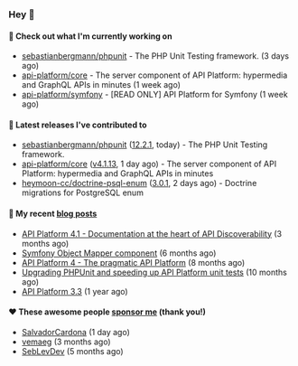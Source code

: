 ### Hey 👋

#### 👷 Check out what I'm currently working on

- [sebastianbergmann/phpunit](https://github.com/sebastianbergmann/phpunit) - The PHP Unit Testing framework. (3 days ago)
- [api-platform/core](https://github.com/api-platform/core) - The server component of API Platform: hypermedia and GraphQL APIs in minutes (1 week ago)
- [api-platform/symfony](https://github.com/api-platform/symfony) - [READ ONLY] API Platform for Symfony (1 week ago)

#### 🔭 Latest releases I've contributed to

- [sebastianbergmann/phpunit](https://github.com/sebastianbergmann/phpunit) ([12.2.1](https://github.com/sebastianbergmann/phpunit/releases/tag/12.2.1), today) - The PHP Unit Testing framework.
- [api-platform/core](https://github.com/api-platform/core) ([v4.1.13](https://github.com/api-platform/core/releases/tag/v4.1.13), 1 day ago) - The server component of API Platform: hypermedia and GraphQL APIs in minutes
- [heymoon-cc/doctrine-psql-enum](https://github.com/heymoon-cc/doctrine-psql-enum) ([3.0.1](https://github.com/heymoon-cc/doctrine-psql-enum/releases/tag/3.0.1), 2 days ago) - Doctrine migrations for PostgreSQL enum

#### 📜 My recent [blog posts](https://soyuka.me)

- [API Platform 4.1 - Documentation at the heart of API Discoverability](https://soyuka.me/api-platform-4-1-documentation-heart-api-discoverability/) (3 months ago)
- [Symfony Object Mapper component](https://soyuka.me/symfony-object-mapper-component/) (6 months ago)
- [API Platform 4 - The pragmatic API Platform](https://soyuka.me/api-platform-4-the-pragmatic-api-platform/) (8 months ago)
- [Upgrading PHPUnit and speeding up API Platform unit tests](https://soyuka.me/upgrading-phpunit-and-speeding-up-api-platform-unit-tests/) (10 months ago)
- [API Platform 3.3](https://soyuka.me/api-platform-3.3/) (1 year ago)

#### ❤️ These awesome people [sponsor me](https://github.com/sponsors/soyuka) (thank you!)

- [SalvadorCardona](https://github.com/SalvadorCardona) (1 day ago)
- [vemaeg](https://github.com/vemaeg) (3 months ago)
- [SebLevDev](https://github.com/SebLevDev) (5 months ago)

